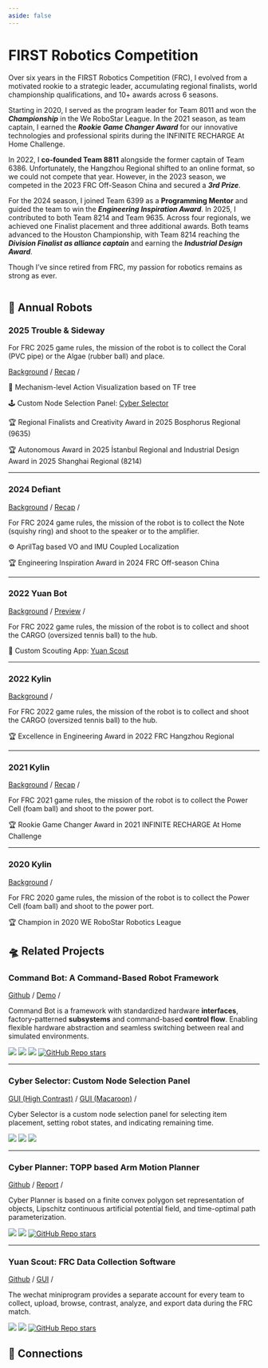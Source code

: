 ```yaml
---
aside: false
---
```


# FIRST Robotics Competition

Over six years in the FIRST Robotics Competition (FRC), I evolved from a motivated rookie to a strategic leader, accumulating regional finalists, world championship qualifications, and 10+ awards across 6 seasons.

<CenteredImg src="/projects/frc/flag.jpg" width=50% />

Starting in 2020, I served as the program leader for Team 8011 and won the **_Championship_** in the We RoboStar League. In the 2021 season, as team captain, I earned the **_Rookie Game Changer Award_** for our innovative technologies and professional spirits during the INFINITE RECHARGE At Home Challenge.

In 2022, I **co-founded Team 8811** alongside the former captain of Team 6386. Unfortunately, the Hangzhou Regional shifted to an online format, so we could not compete that year. However, in the 2023 season, we competed in the 2023 FRC Off-Season China and secured a **_3rd Prize_**.

For the 2024 season, I joined Team 6399 as a **Programming Mentor** and guided the team to win the **_Engineering Inspiration Award_**. In 2025, I contributed to both Team 8214 and Team 9635. Across four regionals, we achieved one Finalist placement and three additional awards. Both teams advanced to the Houston Championship, with Team 8214 reaching the **_Division Finalist as alliance captain_** and earning the **_Industrial Design Award_**.

Though I’ve since retired from FRC, my passion for robotics remains as strong as ever.

<div style="display: grid; grid-template-columns: repeat(2, 1fr); gap: 16px;">
    <PlayerBilibili videoId="BV1WQ4y1z7DM" borderRadius=10px />
    <PlayerBilibili videoId="BV1RW4y1M72Y" borderRadius=10px />
    <PlayerBilibili videoId="BV1pbWCejEUi" borderRadius=10px />
    <PlayerBilibili videoId="BV141QGYHEo8" borderRadius=10px />
</div>

## :rocket: Annual Robots

### 2025 Trouble & Sideway

<RightImg src="/projects/frc/2025.png" width="30%" />

For FRC 2025 game rules, the mission of the robot is to collect the Coral (PVC pipe) or the Algae (rubber ball) and place.

[Background](https://www.youtube.com/watch?v=YWbxcjlY9JY) /
[Recap](https://www.bilibili.com/video/BV141QGYHEo8) /

:crystal_ball: Mechanism-level Action Visualization based on TF tree

:joystick: Custom Node Selection Panel: [Cyber Selector](#cyber-selector-custom-node-selection-panel)

:trophy: Regional Finalists and Creativity Award in 2025 Bosphorus Regional (9635)

:trophy: Autonomous Award in 2025 İstanbul Regional and Industrial Design Award in 2025 Shanghai Regional (8214)

---

### 2024 Defiant

<RightImg src="/projects/frc/2024.png" width="30%" />

[Background](https://www.youtube.com/watch?v=9keeDyFxzY4) /
[Recap](https://www.bilibili.com/video/BV1pbWCejEUi) /

For FRC 2024 game rules, the mission of the robot is to collect the Note (squishy ring) and shoot to the speaker or to the amplifier.

:gear: AprilTag based VO and IMU Coupled Localization

:trophy: Engineering Inspiration Award in 2024 FRC Off-season China

---

### 2022 Yuan Bot

<RightImg src="/projects/frc/2023.png" width="30%" />

[Background](https://www.youtube.com/watch?v=LgniEjI9cCM) /
[Preview](https://www.bilibili.com/video/BV1RW4y1M72Y) /

For FRC 2022 game rules, the mission of the robot is to collect and shoot the CARGO (oversized tennis ball) to the hub.

:dart: Custom Scouting App: [Yuan Scout](#yuan-scout-frc-data-collection-software)

---

### 2022 Kylin

<RightImg src="/projects/frc/2022.png" width="30%" />

[Background](https://www.youtube.com/watch?v=LgniEjI9cCM) /

For FRC 2022 game rules, the mission of the robot is to collect and shoot the CARGO (oversized tennis ball) to the hub.

:trophy: Excellence in Engineering Award in 2022 FRC Hangzhou Regional

---

### 2021 Kylin

<RightImg src="/projects/frc/2021.png" width="30%" />

[Background](https://www.youtube.com/watch?v=I77Dz9pfds4) /
[Recap](https://www.bilibili.com/video/BV1WQ4y1z7DM/) /

For FRC 2021 game rules, the mission of the robot is to collect the Power Cell (foam ball) and shoot to the power port.

:trophy: Rookie Game Changer Award in 2021 INFINITE RECHARGE At Home Challenge

---

### 2020 Kylin

<RightImg src="/projects/frc/2020.png" width="30%" />

[Background](https://www.youtube.com/watch?v=gmiYWTmFRVE) /

For FRC 2020 game rules, the mission of the robot is to collect the Power Cell (foam ball) and shoot to the power port.

:trophy: Champion in 2020 WE RoboStar Robotics League

## :flying_saucer: Related Projects

### Command Bot: A Command-Based Robot Framework

<RightImg src="/projects/frc/2025-cb.png" width="30%" />

[Github](https://github.com/zhangzrjerry/commandbot) /
[Demo](https://www.bilibili.com/video/BV1CzZaYSE1W/) /

Command Bot is a framework with standardized hardware **interfaces**, factory-patterned **subsystems** and command-based **control flow**. Enabling flexible hardware abstraction and seamless switching between real and simulated environments.

<Badges>
    <img src="/tags/java.svg">
    <img src="/tags/akit.svg">
    <img src="/tags/ascope.svg">
    <a href="https://img.shields.io/github/stars/zhangzrjerry/commandbot"><img alt="GitHub Repo stars" src="https://img.shields.io/github/stars/zhangzrjerry/commandbot"></a>
</Badges>

---

### Cyber Selector: Custom Node Selection Panel

<RightImg src="/projects/frc/2025-cs.png" width="30%" />

[GUI (High Contrast)](/projects/frc/2025-cs-guih.png) /
[GUI (Macaroon)](/projects/frc/2025-cs-guim.png) /

Cyber ​​Selector is a custom node selection panel for selecting item placement, setting robot states, and indicating remaining time.

<Badges>
    <img src="/tags/frc-8214.svg">
    <img src="/tags/html.svg">
    <img src="/tags/nt4.svg">
</Badges>

---

### Cyber Planner: TOPP based Arm Motion Planner

<RightImg src="/projects/frc/2025-cp.png" width="30%" />

[Github](https://github.com/frcnextinnovation/Cyber-Planner-2025) /
[Report](/assets/cyber-planner.pdf) /

Cyber Planner is based on a finite convex polygon set representation of objects, Lipschitz continuous artificial potential field, and time-optimal path parameterization.

<Badges>
    <img src="/tags/frc-8214.svg">
    <img src="/tags/cpp.svg">
    <a href="https://github.com/frcnextinnovation/cyber-planner-2025"><img alt="GitHub Repo stars" src="https://img.shields.io/github/stars/frcnextinnovation/cyber-planner-2025"></a>
</Badges>

---

### Yuan Scout: FRC Data Collection Software

<RightImg src="/projects/frc/2022-ys.png" width="30%" />

[Github](https://github.com/frc8811/FRC_SCOUTING) /
[GUI](/projects/frc/2022-ys-gui.png) /

The wechat miniprogram provides a separate account for every team to collect, upload, browse, contrast, analyze, and export data during the FRC match.

<Badges>
    <img src="/tags/frc-8811.svg">
    <img src="/tags/wxml.svg">
    <a href="https://img.shields.io/github/stars/frc8811/frc_scouting"><img alt="GitHub Repo stars" src="https://img.shields.io/github/stars/frc8811/frc_scouting"></a>
</Badges>

## :bicyclist: Connections

<script setup>
import { VPTeamMembers } from 'vitepress/theme'
import  { People } from '/global/people.ts'

const frcmembers = [
  People.liangyucai.updateOrg("FRC8011").updateTitle("Captain").get(),
  People.yuepeng.updateOrg("FRC8811").updateTitle("Co-founder").get(),
  People.fujunruan.updateOrg("FRC8214").updateTitle("Mentor").get(),
  People.ruoqixu.updateOrg("FRC8214").updateTitle("Mentor").get(),
  People.yanchen.updateOrg("FRC8214").updateTitle("Mentor").get(),
  People.weibofu.updateOrg("FRC8214").updateTitle("Youth Mentor").get(),
  People.borongxu.updateOrg("FRC5449").updateTitle("Alumni").get(),
]
</script>

<VPTeamMembers  size="small" :members="frcmembers" />
